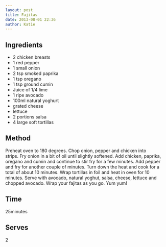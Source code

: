 ```yaml
---
layout: post
title: Fajitas
date: 2013-08-01 22:36
author: Katie
---
```


## Ingredients
- 2 chicken breasts
- 1 red pepper
- 1 small onion
- 2 tsp smoked paprika
- 1 tsp oregano
- 1 tsp ground cumin
- Juice of 1/4 lime
- 1 ripe avocado
- 100ml natural yoghurt
- grated cheese
- lettuce
- 2 portions salsa
- 4 large soft tortillas

## Method
Preheat oven to 180 degrees. Chop onion, pepper and chicken into strips. Fry onion in a bit of oil until slightly softened. Add chicken, paprika, oregano and cumin and continue to stir fry for a few minutes. Add pepper and fry for another couple of minutes. Turn down the heat and cook for a total of about 10 minutes. Wrap tortillas in foil and heat in oven for 10 minutes. Serve with avocado, natural yoghut, salsa, cheese, lettuce and chopped avocado.
Wrap your fajitas as you go. Yum yum!

## Time
25minutes

## Serves
2
